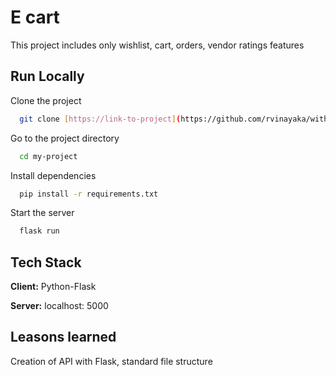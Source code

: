 
# E cart

This project includes only wishlist, cart, orders, vendor ratings features


## Run Locally

Clone the project

```bash
  git clone [https://link-to-project](https://github.com/rvinayaka/without-init.git)
```

Go to the project directory

```bash
  cd my-project
```

Install dependencies

```bash
  pip install -r requirements.txt
```

Start the server

```bash
  flask run
```

## Tech Stack

**Client:**  Python-Flask

**Server:** localhost: 5000

## Leasons learned

Creation of API with Flask, standard file structure
